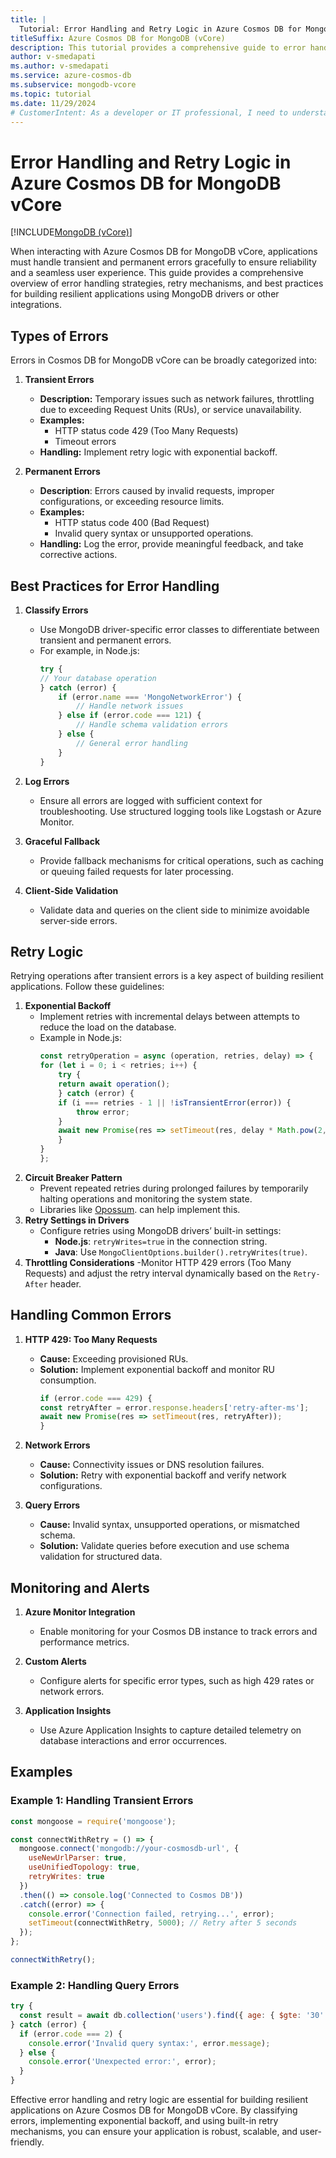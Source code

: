 ```yaml
---
title: |
  Tutorial: Error Handling and Retry Logic in Azure Cosmos DB for MongoDB vCore
titleSuffix: Azure Cosmos DB for MongoDB (vCore)
description: This tutorial provides a comprehensive guide to error handling and retry logic in Azure Cosmos DB for MongoDB vCore. It explains how to classify and manage transient and permanent errors, implement exponential backoff and circuit breaker patterns, and configure retry settings in MongoDB drivers. With practical examples and best practices, this documentation ensures developers can build robust, resilient, and high-performing applications that handle failures gracefully.
author: v-smedapati
ms.author: v-smedapati
ms.service: azure-cosmos-db
ms.subservice: mongodb-vcore
ms.topic: tutorial
ms.date: 11/29/2024
# CustomerIntent: As a developer or IT professional, I need to understand error handling and retry logic in Azure Cosmos DB for MongoDB vCore, focusing on managing transient errors, implementing retry mechanisms, and ensuring application reliability with minimal downtime.
---
```


# Error Handling and Retry Logic in Azure Cosmos DB for MongoDB vCore

[!INCLUDE[MongoDB (vCore)](~/reusable-content/ce-skilling/azure/includes/cosmos-db/includes/appliesto-mongodb-vcore.md)]

When interacting with Azure Cosmos DB for MongoDB vCore, applications must handle transient and permanent errors gracefully to ensure reliability and a seamless user experience. This guide provides a comprehensive overview of error handling strategies, retry mechanisms, and best practices for building resilient applications using MongoDB drivers or other integrations.


## Types of Errors
Errors in Cosmos DB for MongoDB vCore can be broadly categorized into:

1. **Transient Errors**
    - **Description:** Temporary issues such as network failures, throttling due to exceeding Request Units (RUs), or service unavailability.
    - **Examples:**
        - HTTP status code 429 (Too Many Requests)
        - Timeout errors
    - **Handling:** Implement retry logic with exponential backoff.

1. **Permanent Errors**
    - **Description**: Errors caused by invalid requests, improper configurations, or exceeding resource limits.
    - **Examples:**
        - HTTP status code 400 (Bad Request)
        - Invalid query syntax or unsupported operations.
    - **Handling:** Log the error, provide meaningful feedback, and take corrective actions.


## Best Practices for Error Handling

1. **Classify Errors**

    - Use MongoDB driver-specific error classes to differentiate between transient and permanent errors.
    - For example, in Node.js:
        ```javascript
        try {
        // Your database operation
        } catch (error) {
            if (error.name === 'MongoNetworkError') {
                // Handle network issues
            } else if (error.code === 121) {
                // Handle schema validation errors
            } else {
                // General error handling
            }
        }
        ```

1. **Log Errors**

    - Ensure all errors are logged with sufficient context for troubleshooting. Use structured logging tools like Logstash or Azure Monitor.

1. **Graceful Fallback**

    - Provide fallback mechanisms for critical operations, such as caching or queuing failed requests for later processing.

1. **Client-Side Validation**

    - Validate data and queries on the client side to minimize avoidable server-side errors.


## Retry Logic
Retrying operations after transient errors is a key aspect of building resilient applications. Follow these guidelines:

1. **Exponential Backoff**
    - Implement retries with incremental delays between attempts to reduce the load on the database.
    - Example in Node.js:
        ```javascript
        const retryOperation = async (operation, retries, delay) => {
        for (let i = 0; i < retries; i++) {
            try {
            return await operation();
            } catch (error) {
            if (i === retries - 1 || !isTransientError(error)) {
                throw error;
            }
            await new Promise(res => setTimeout(res, delay * Math.pow(2, i))); // Exponential backoff
            }
        }
        };
        ```
1. **Circuit Breaker Pattern**
    - Prevent repeated retries during prolonged failures by temporarily halting operations and monitoring the system state.
    - Libraries like [Opossum](https://github.com/nodeshift/opossum). can help implement this.
1. **Retry Settings in Drivers**
    - Configure retries using MongoDB drivers’ built-in settings:
        - **Node.js**: `retryWrites=true` in the connection string.
        - **Java**: Use `MongoClientOptions.builder().retryWrites(true)`.
1. **Throttling Considerations**
     -Monitor HTTP 429 errors (Too Many Requests) and adjust the retry interval dynamically based on the `Retry-After` header.    

## Handling Common Errors
1. **HTTP 429: Too Many Requests**
    - **Cause:** Exceeding provisioned RUs.
    - **Solution:** Implement exponential backoff and monitor RU consumption.
        ```javascript
        if (error.code === 429) {
        const retryAfter = error.response.headers['retry-after-ms'];
        await new Promise(res => setTimeout(res, retryAfter));
        }
        ```

1. **Network Errors**
    - **Cause:** Connectivity issues or DNS resolution failures.
    - **Solution:** Retry with exponential backoff and verify network configurations.
1. **Query Errors**
    - **Cause:** Invalid syntax, unsupported operations, or mismatched schema.
    - **Solution:** Validate queries before execution and use schema validation for structured data.


## Monitoring and Alerts

1. **Azure Monitor Integration**

    - Enable monitoring for your Cosmos DB instance to track errors and performance metrics.
1. **Custom Alerts**

    - Configure alerts for specific error types, such as high 429 rates or network errors.

1. **Application Insights**

    - Use Azure Application Insights to capture detailed telemetry on database interactions and error occurrences.

## Examples

### Example 1: Handling Transient Errors

```javascript
const mongoose = require('mongoose');

const connectWithRetry = () => {
  mongoose.connect('mongodb://your-cosmosdb-url', {
    useNewUrlParser: true,
    useUnifiedTopology: true,
    retryWrites: true
  })
  .then(() => console.log('Connected to Cosmos DB'))
  .catch((error) => {
    console.error('Connection failed, retrying...', error);
    setTimeout(connectWithRetry, 5000); // Retry after 5 seconds
  });
};

connectWithRetry();
```

### Example 2: Handling Query Errors

```javascript
try {
  const result = await db.collection('users').find({ age: { $gte: '30' } }).toArray();
} catch (error) {
  if (error.code === 2) {
    console.error('Invalid query syntax:', error.message);
  } else {
    console.error('Unexpected error:', error);
  }
}
```

Effective error handling and retry logic are essential for building resilient applications on Azure Cosmos DB for MongoDB vCore. By classifying errors, implementing exponential backoff, and using built-in retry mechanisms, you can ensure your application is robust, scalable, and user-friendly.

